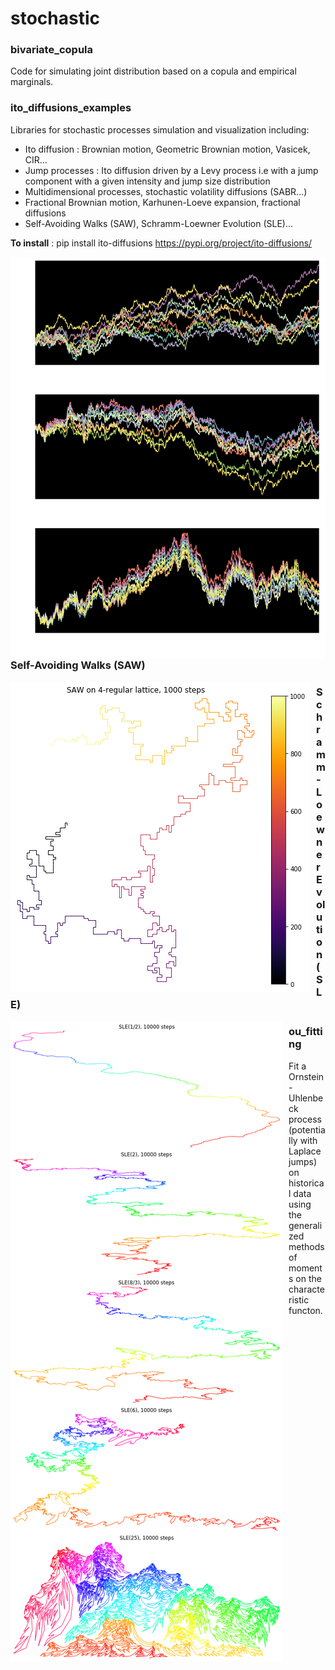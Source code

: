 # stochastic

### bivariate_copula
Code for simulating joint distribution based on a copula and empirical marginals.

### ito_diffusions_examples
Libraries for stochastic processes simulation and visualization including:
* Ito diffusion : Brownian motion, Geometric Brownian motion, Vasicek, CIR...
* Jump processes : Ito diffusion driven by a Levy process i.e with a jump component with a given intensity and jump size distribution
* Multidimensional processes, stochastic volatility diffusions (SABR...)
* Fractional Brownian motion, Karhunen-Loeve expansion, fractional diffusions
* Self-Avoiding Walks (SAW), Schramm-Loewner Evolution (SLE)...

**To install** : pip install ito-diffusions
https://pypi.org/project/ito-diffusions/

<img src="./examples/ito_diffusions_examples/brownian_sheaf.png"
     style="float: left; margin-right: 10px;" />

### Self-Avoiding Walks (SAW)

<img src="./examples/ito_diffusions_examples/saw_square.png"
     style="float: left; margin-right: 10px;" />

### Schramm-Loewner Evolution (SLE)

<img src="./examples/ito_diffusions_examples/sle.png"
     style="float: left; margin-right: 10px;" />

### ou_fitting
Fit a Ornstein-Uhlenbeck process (potentially with Laplace jumps) on historical data using the generalized methods of moments on the characteristic functon.

